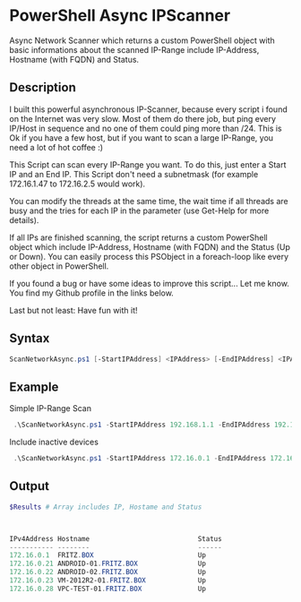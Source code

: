 # PowerShell Async IPScanner

Async Network Scanner which returns a custom PowerShell object with basic informations about the scanned IP-Range include IP-Address, Hostname (with FQDN) and Status.

## Description

I built this powerful asynchronous IP-Scanner, because every script i found on the Internet was very slow. Most of them do there job, but ping every IP/Host in sequence and no one of them could ping more than /24. This is Ok if you have a few host, but if you want to scan a large IP-Range, you need a lot of hot coffee :)

This Script can scan every IP-Range you want. To do this, just enter a Start IP and an End IP. This Script don't need a subnetmask (for example 172.16.1.47 to 172.16.2.5 would work).

You can modify the threads at the same time, the wait time if all threads are busy and the tries for each IP in the parameter (use Get-Help for more details).
  
If all IPs are finished scanning, the script returns a custom PowerShell object which include IP-Address, Hostname (with FQDN) and the Status (Up or Down). You can easily process this PSObject in a foreach-loop like every other object in PowerShell.
    
If you found a bug or have some ideas to improve this script... Let me know. You find my Github profile in the links below.

Last but not least: Have fun with it!


## Syntax

```powershell
ScanNetworkAsync.ps1 [-StartIPAddress] <IPAddress> [-EndIPAddress] <IPAddress> [[-Threads] <Int32>] [[-Tries] <Int32>] [[-IncludeInactive]] [<CommonParameters>]
```

## Example

Simple IP-Range Scan
```powershell
 .\ScanNetworkAsync.ps1 -StartIPAddress 192.168.1.1 -EndIPAddress 192.168.1.200
```

Include inactive devices
```powershell 
 .\ScanNetworkAsync.ps1 -StartIPAddress 172.16.0.1 -EndIPAddress 172.16.1.254 -Threads 50 -Tries 1 -IncludeInactive
 ```

 ## Output

 ```powershell
 $Results # Array includes IP, Hostame and Status



 IPv4Address Hostname                           Status
----------- --------                           ------
172.16.0.1  FRITZ.BOX                          Up
172.16.0.21 ANDROID-01.FRITZ.BOX               Up
172.16.0.22 ANDROID-02.FRITZ.BOX               Up
172.16.0.23 VM-2012R2-01.FRITZ.BOX             Up
172.16.0.28 VPC-TEST-01.FRITZ.BOX              Up

 ```